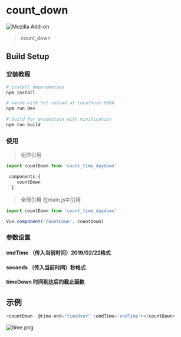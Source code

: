 # count_down
![Mozilla Add-on](https://img.shields.io/amo/dw/1)

> count_down

## Build Setup
### 安装教程
``` bash
# install dependencies
npm install

# serve with hot reload at localhost:8080
npm run dev

# build for production with minification
npm run build
```
### 使用
> 组件引用
```javascript
import countDown from 'count_time_daydown'

 components:{
    countDown
  }

```
> 全局引用 在main.js中引用
```javascript
import countDown from 'count_time_daydown'

Vue.component('countDown', countDown)
```
### 参数设置
#### endTime （传入当前时间）2019/02/22格式

#### seconds （传入当前时间）秒格式

#### timeDown 时间到达后的截止函数

## 示例
```javascript
<countDown  @time-end="timeOver" :endTime='endTime'></countDown>
```
![time.png](http://tc.lihail.cn/time.png)
